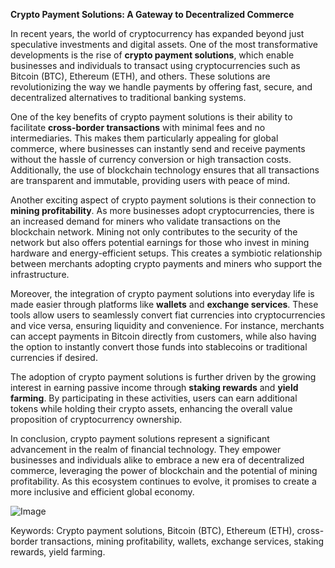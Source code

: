 **Crypto Payment Solutions: A Gateway to Decentralized Commerce**

In recent years, the world of cryptocurrency has expanded beyond just speculative investments and digital assets. One of the most transformative developments is the rise of **crypto payment solutions**, which enable businesses and individuals to transact using cryptocurrencies such as Bitcoin (BTC), Ethereum (ETH), and others. These solutions are revolutionizing the way we handle payments by offering fast, secure, and decentralized alternatives to traditional banking systems.

One of the key benefits of crypto payment solutions is their ability to facilitate **cross-border transactions** with minimal fees and no intermediaries. This makes them particularly appealing for global commerce, where businesses can instantly send and receive payments without the hassle of currency conversion or high transaction costs. Additionally, the use of blockchain technology ensures that all transactions are transparent and immutable, providing users with peace of mind.

Another exciting aspect of crypto payment solutions is their connection to **mining profitability**. As more businesses adopt cryptocurrencies, there is an increased demand for miners who validate transactions on the blockchain network. Mining not only contributes to the security of the network but also offers potential earnings for those who invest in mining hardware and energy-efficient setups. This creates a symbiotic relationship between merchants adopting crypto payments and miners who support the infrastructure.

Moreover, the integration of crypto payment solutions into everyday life is made easier through platforms like **wallets** and **exchange services**. These tools allow users to seamlessly convert fiat currencies into cryptocurrencies and vice versa, ensuring liquidity and convenience. For instance, merchants can accept payments in Bitcoin directly from customers, while also having the option to instantly convert those funds into stablecoins or traditional currencies if desired.

The adoption of crypto payment solutions is further driven by the growing interest in earning passive income through **staking rewards** and **yield farming**. By participating in these activities, users can earn additional tokens while holding their crypto assets, enhancing the overall value proposition of cryptocurrency ownership.

In conclusion, crypto payment solutions represent a significant advancement in the realm of financial technology. They empower businesses and individuals alike to embrace a new era of decentralized commerce, leveraging the power of blockchain and the potential of mining profitability. As this ecosystem continues to evolve, it promises to create a more inclusive and efficient global economy. 

![Image](https://github.com/user-attachments/assets/590b50a7-4459-4e76-8a31-559aed223621)

Keywords: Crypto payment solutions, Bitcoin (BTC), Ethereum (ETH), cross-border transactions, mining profitability, wallets, exchange services, staking rewards, yield farming.